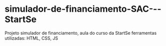 # simulador-de-financiamento-SAC---StartSe
Projeto simulador de financiamento, aula do curso da StartSe ferramentas utilizadas: HTML, CSS, JS
